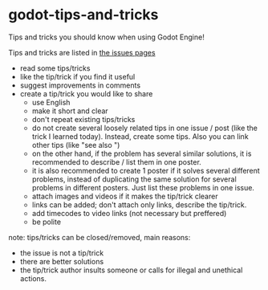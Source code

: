 # godot-tips-and-tricks
Tips and tricks you should know when using Godot Engine!

Tips and tricks are listed in [the issues pages](https://github.com/me2beats/godot-tips-and-tricks/issues)

- read some tips/tricks 
- like the tip/trick if you find it useful 
- suggest improvements in comments
- create a tip/trick you would like to share 
  - use English
  - make it short and clear 
  - don't repeat existing tips/tricks
  - do not create several loosely related tips in one issue / post (like the trick I learned today). Instead, create some tips. Also you can link other tips (like "see also ")
  - on the other hand, if the problem has several similar solutions, it is recommended to describe / list them in one poster.
  - it is also recommended to create 1 poster if it solves several different problems, instead of duplicating the same solution for several problems in different posters. Just list these problems in one issue.
  - attach images and videos if it makes the tip/trick clearer 
  - links can be added; don't attach only links, describe the tip/trick.
  - add timecodes to video links (not necessary but preffered)
  - be polite


note: tips/tricks can be closed/removed, main reasons:
- the issue is not a tip/trick 
- there are better solutions 
- the tip/trick author insults someone or calls for illegal and unethical actions.
